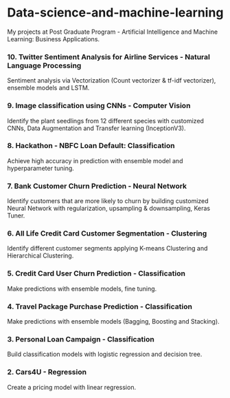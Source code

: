 # Data-science-and-machine-learning
My projects at Post Graduate Program - Artificial Intelligence and Machine Learning: Business Applications.

### 10. Twitter Sentiment Analysis for Airline Services - Natural Language Processing
Sentiment analysis via Vectorization (Count vectorizer & tf-idf vectorizer), ensemble models and LSTM.

### 9. Image classification using CNNs - Computer Vision
Identify the plant seedlings from 12 different species with customized CNNs, Data Augmentation and Transfer learning (InceptionV3).

### 8. Hackathon - NBFC Loan Default: Classification 
Achieve high accuracy in prediction with ensemble model and hyperparameter tuning.

### 7. Bank Customer Churn Prediction - Neural Network
Identify customers that are more likely to churn by building customized Neural Network with regularization, upsampling & downsampling, Keras Tuner.

### 6. All Life Credit Card Customer Segmentation - Clustering
Identify different customer segments applying K-means Clustering and Hierarchical Clustering.

### 5. Credit Card User Churn Prediction - Classification
Make predictions with ensemble models, fine tuning.

### 4. Travel Package Purchase Prediction - Classification
Make predictions with ensemble models (Bagging, Boosting and Stacking).

### 3. Personal Loan Campaign - Classification
Build classification models with logistic regression and decision tree.

### 2. Cars4U - Regression
Create a pricing model with linear regression.

